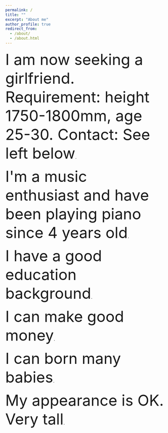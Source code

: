 ```yaml
---
permalink: /
title: ""
excerpt: "About me"
author_profile: true
redirect_from: 
  - /about/
  - /about.html
---
```


<p>
<font size=10>I am now seeking a girlfriend. Requirement: height 1750-1800mm, age 25-30. Contact: See left below</font>.
</p>

</p>
<font size=10>I'm a music enthusiast and have been playing piano since 4 years old</font>.
</p>

</p>
<font size=10>I have a good education background</font>.
</p>

</p>
<font size=10>I can make good money</font>.
</p>

</p>
<font size=10>I can born many babies</font>.
</p>

</p>
<font size=10>My appearance is OK. Very tall</font>.
</p>
